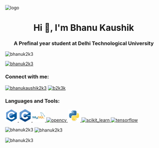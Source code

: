 ![logo]()
<h1 align="center">Hi 👋, I'm Bhanu Kaushik</h1>
<h3 align="center">A Prefinal year student at Delhi Technological University</h3>

<p align="left"> <img src="https://komarev.com/ghpvc/?username=bhanuk2k3&label=Profile%20views&color=0e75b6&style=flat" alt="bhanuk2k3" /> </p>

<p align="left"> <a href="https://github.com/ryo-ma/github-profile-trophy"><img src="https://github-profile-trophy.vercel.app/?username=bhanuk2k3" alt="bhanuk2k3" /></a> </p>

<h3 align="left">Connect with me:</h3>
<p align="left">
<a href="https://linkedin.com/in/bhanukaushik2k3" target="blank"><img align="center" src="https://raw.githubusercontent.com/rahuldkjain/github-profile-readme-generator/master/src/images/icons/Social/linked-in-alt.svg" alt="bhanukaushik2k3" height="30" width="40" /></a>
<a href="https://www.leetcode.com/b2k3k" target="blank"><img align="center" src="https://raw.githubusercontent.com/rahuldkjain/github-profile-readme-generator/master/src/images/icons/Social/leet-code.svg" alt="b2k3k" height="30" width="40" /></a>
</p>

<h3 align="left">Languages and Tools:</h3>
<p align="left"> <a href="https://www.cprogramming.com/" target="_blank" rel="noreferrer"> <img src="https://raw.githubusercontent.com/devicons/devicon/master/icons/c/c-original.svg" alt="c" width="40" height="40"/> </a> <a href="https://www.w3schools.com/cpp/" target="_blank" rel="noreferrer"> <img src="https://raw.githubusercontent.com/devicons/devicon/master/icons/cplusplus/cplusplus-original.svg" alt="cplusplus" width="40" height="40"/> </a> <a href="https://www.mysql.com/" target="_blank" rel="noreferrer"> <img src="https://raw.githubusercontent.com/devicons/devicon/master/icons/mysql/mysql-original-wordmark.svg" alt="mysql" width="40" height="40"/> </a> <a href="https://opencv.org/" target="_blank" rel="noreferrer"> <img src="https://www.vectorlogo.zone/logos/opencv/opencv-icon.svg" alt="opencv" width="40" height="40"/> </a> <a href="https://www.python.org" target="_blank" rel="noreferrer"> <img src="https://raw.githubusercontent.com/devicons/devicon/master/icons/python/python-original.svg" alt="python" width="40" height="40"/> </a> <a href="https://scikit-learn.org/" target="_blank" rel="noreferrer"> <img src="https://upload.wikimedia.org/wikipedia/commons/0/05/Scikit_learn_logo_small.svg" alt="scikit_learn" width="40" height="40"/> </a> <a href="https://www.tensorflow.org" target="_blank" rel="noreferrer"> <img src="https://www.vectorlogo.zone/logos/tensorflow/tensorflow-icon.svg" alt="tensorflow" width="40" height="40"/> </a> </p>

<p><img align="left" src="https://github-readme-stats.vercel.app/api/top-langs?username=bhanuk2k3&show_icons=true&locale=en&layout=compact" alt="bhanuk2k3" /></p>

<p>&nbsp;<img align="center" src="https://github-readme-stats.vercel.app/api?username=bhanuk2k3&show_icons=true&locale=en" alt="bhanuk2k3" /></p>

<p><img align="center" src="https://github-readme-streak-stats.herokuapp.com/?user=bhanuk2k3&" alt="bhanuk2k3" /></p>
